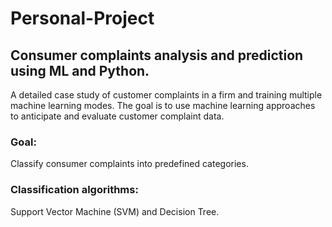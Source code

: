 # Personal-Project
## Consumer complaints analysis and prediction using ML and Python.

A detailed case study of customer complaints in a firm and training multiple machine learning modes. The goal is to use machine learning approaches to anticipate and evaluate customer complaint data.

### Goal:
Classify consumer complaints into predefined categories.

### Classification algorithms:
Support Vector Machine (SVM) and Decision Tree.
